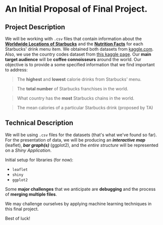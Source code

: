 # An Initial Proposal of Final Project.

## Project Description

We will be working with `.csv` files that contain information about the **[Worldwide Locations of Starbucks](https://www.kaggle.com/starbucks/store-locations#directory.csv)** and the **[Nutrition Facts](https://www.kaggle.com/starbucks/starbucks-menu)** for each Starbucks' drink menu item. We obtained both datasets from [kaggle.com](https://www.kaggle.com/). Also, we use the country codes dataset from [this kaggle page](https://www.kaggle.com/juanumusic/countries-iso-codes#wikipedia-iso-country-codes.csv). Our **main target audience** will be **coffee connoisseurs** around the world. Our objective is to provide a some specified information that we find important to address:

> The **highest** and **lowest** calorie drinks from Starbucks' menu.

> The **total number** of Starbucks franchises in the world.

> What country has the **most** Starbucks chains in the world.

> The mean calories of a particular Starbucks drink (proposed by TA)
## Technical Description

We will be using `.csv` files for the datasets (that's what we've found so far). For the presentation of data, we will be producing an **_interactive map_** (leaflet), **_bar graph(s)_** (ggplot2), and the _entire structure_ will be represented on a _Shiny Application_.

Initial setup for libraries (for now):


- `leaflet`
- `shiny`
- `ggplot2`


Some **major challenges** that we anticipate are **debugging** and the process of **merging multiple files**.

We may challenge ourselves by applying machine learning techniques in this final project.

Best of luck!
